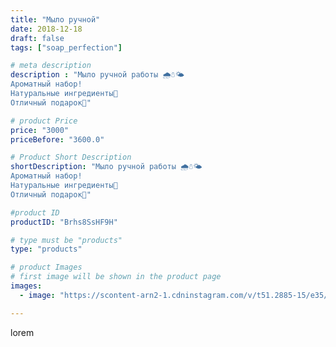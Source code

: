 ```yaml
---
title: "Мыло ручной"
date: 2018-12-18
draft: false
tags: ["soap_perfection"]

# meta description
description : "Мыло ручной работы 🌧️☃️🌤️
Ароматный набор!
Натуральные ингредиенты🍊
Отличный подарок🎄"

# product Price
price: "3000"
priceBefore: "3600.0"

# Product Short Description
shortDescription: "Мыло ручной работы 🌧️☃️🌤️
Ароматный набор!
Натуральные ингредиенты🍊
Отличный подарок🎄"

#product ID
productID: "Brhs8SsHF9H"

# type must be "products"
type: "products"

# product Images
# first image will be shown in the product page
images:
  - image: "https://scontent-arn2-1.cdninstagram.com/v/t51.2885-15/e35/46600282_318511462326925_7096900378513757241_n.jpg?se=7&tp=1&_nc_ht=scontent-arn2-1.cdninstagram.com&_nc_cat=101&_nc_ohc=yCV336JcEfAAX-NKCdm&ccb=7-4&oh=5050cf6d6b9501a912f24556a3487425&oe=6081D635&ig_cache_key=MTkzNzAyNjk3MjAyODUyNjQwNw%3D%3D.2-ccb7-4"

---
```

lorem
